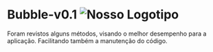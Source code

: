 # Bubble-v0.1 ![Nosso Logotipo](https://raw.githubusercontent.com/MuriloEduardo/bubble-v0/master/public/img/favicon.png)
Foram revistos alguns métodos, visando o melhor desempenho para a aplicação. Facilitando também a manutenção do código.
